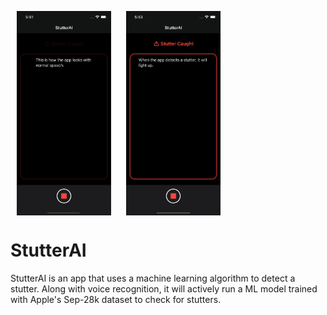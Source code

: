 <a><img src="Images/FluentSpeech.png" align="center" height="30%" width="30%" hspace="10"></a>
<a><img src="Images/StutteredSpeech.png" align="center" height="30%" width="30%" hspace="10"></a>

# StutterAI

StutterAI is an app that uses a machine learning algorithm to detect a stutter. Along with voice recognition, it will actively run a ML model trained with Apple's Sep-28k dataset to check for stutters.
